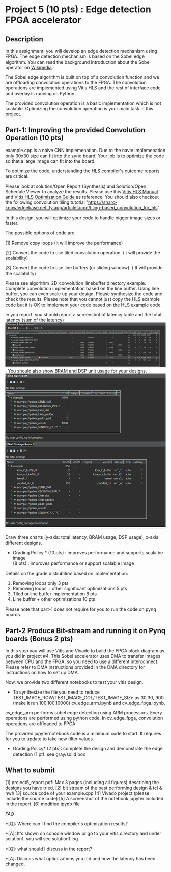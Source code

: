 # Project 5 (10 pts) : Edge detection FPGA accelerator

## Description

In this assignment, you will develop an edge detection mechanism using FPGA. The edge detection mechanism is based on the Sobel edge algorithm. You can read the background introduction about the Sobel operator on [Wikipedia]("https://en.wikipedia.org/wiki/Sobel_operator").

The Sobel edge algorithm is built on top of a convolution function and  we are offloading convolution operations to the FPGA. The convolution operations are implemented using Vitis HLS and the rest of interface code and overlay is running on Python. 

The provided convolution operation is a basic implementation which is not scalable. Optimizing the convolution operation is your main task in this project. 

## Part-1: Improving the provided Convolution Operation (10 pts)

example.cpp is a naive CNN implemenation. Due to the navie implemenation only 30x30 size can fit into the zynq board. Your job is to optimize the code so that a large image can fit into the board. 

To optimize the code, understanding the HLS compiler's outcome reports are critical.

Please look at solution/Open Report (Synthesis) and Solution/Open Schedule Viewer to analyze the results. Please use this [Vitis HLS Manual](https://www.xilinx.com/support/documentation/sw_manuals/xilinx2019_2/ug1393-vitis-application-acceleration.pdf) and [Vitis HLS Optimization Guide](https://docs.xilinx.com/r/2022.1-English/ug1399-vitis-hls/Optimization-Techniques-in-Vitis-HLS) as reference. You should also checkout the following convolution tiling tutotial "https://sharc-knowledgebase.netlify.app/articles/cnn/tiling-based_convolution_for_hls".

In this design, you will optimize your code to handle bigger image sizes or faster. 

The possible options of code are:

[1] Remove copy loops (It will improve the performance) 

[2] Convert the code to use tiled convolution operation. (it will provide the scalability) 

[3] Convert the code to use line buffers (or sliding window). ( It will provide the scalability)  

Please see algorithm_2D_convolution_linebuffer directory example. Complete convolution implementation based on the line buffer. Using line buffer, you can even scale up your design. Please synthesize the code and check the results. Please note that you cannot just copy the HLS example code but it is OK to implement your code based on the HLS example code. 

In you report, you should report a screenshot of latency table and the total latency (sum of the latency) <img src="figs/report1.png">. 
You should also show BRAM and DSP unit usage for your designs. <img src="figs/report2.png">  

Draw three charts (y-axis: total latency, BRAM usage, DSP usage), x-axis different designs. 

* Grading Policy * 
(10 pts) : improves performance and supports scalalbe image  
(8 pts) : improves performance or support scalable image

Details on the grade distrubition based on implementation:
1. Removing loops only                                  3 pts
2. Removing loops + other significant optimizations     5 pts
3. Tiled or line buffer implementation                  8 pts
4. Line buffer + other optimizations                    10 pts

Please note that part-1 does not require for you to run the code on pynq boards. 

## Part-2 Produce Bit-stream and running it on Pynq boards (Bonus 2 pts)

In this step you will use Vitis and Vivado to build the FPGA block diagram as you did in project #4.
This Sobel accelerator uses DMA to transfer images between CPU and the FPGA, so you need to use a different interconnect. Please refer to DMA instructions provided in the DMA directory for instructions on how to set up DMA.

Now, we provide two different notebooks to test your vitis design. 

* To synthesize the file you need to reduce TEST_IMAGE_ROW/TEST_IMAGE_COL/TEST_IMAGE_SIZe as 30,30, 900.  (make it run 100,100,10000) 
cv_edge_arm.ipynb and cv_edge_fpga.ipynb. 

cv_edge_arm performs sobel edge detection using ARM processors. 
Every operations are performed using python code. 
In cv_edge_fpga, convolution operations are offloaded to FPGA. 

The provided jupyternotebook code is a minimum code to start. It requires for you to update to take new filter values. 


* Grading Policy* 
(2 pts): complete the design and demonstrate the edge detection 
(1 pt): see gray/solid box 

## What to submit
 
[1] project5_report.pdf: Max 3 pages (including all figures) describing the designs you have tried. 
[2] bit stream of the best performing design & tcl & hwh 
[3] source code of your example.cpp 
[4] Vivado project (please include the source code) 
[5] A screenshot of the notebook jupyter included in the report. 
[6] modified ipynb file 

*FAQ* 

*[Q]: Where can I find the compiler's optimization results? 

*[A]: It's shown on console window or go to your vitis directory and under solution1, you will see solution1.log 

*[Q]: what should I discuss in the report? 

*[A]: Discuss what optimizations you did and how the latency has been changed. 


